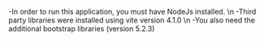 -In order to run this application, you must have NodeJs installed. \n
-Third party libraries were installed using vite version 4.1.0 \n
-You also need the additional bootstrap libraries (version 5.2.3)
